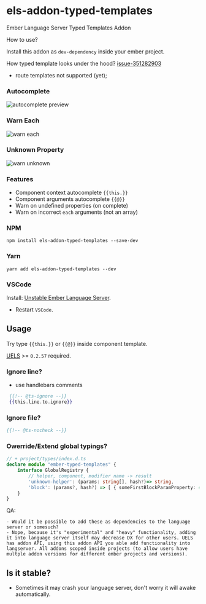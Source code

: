 # els-addon-typed-templates
Ember Language Server Typed Templates Addon

How to use?

Install this addon as `dev-dependency` inside your ember project.

How typed template looks under the hood?
[issue-351282903](https://github.com/lifeart/els-addon-typed-templates/pull/11#issue-351282903)

* route templates not supported (yet);

### Autocomplete

![autocomplete preview](previews/autocomplete.png)

### Warn Each


![warn each](previews/warn-each.png)

### Unknown Property
![warn unknown](previews/warn-unknown.png)

### Features

* Component context autocomplete `{{this.}}`
* Component arguments autocomplete `{{@}}`
* Warn on undefined properties (on complete)
* Warn on incorrect `each` arguments (not an array)

### NPM
`npm install els-addon-typed-templates --save-dev`

### Yarn
`yarn add els-addon-typed-templates --dev`

### VSCode

Install: [Unstable Ember Language Server](https://marketplace.visualstudio.com/items?itemName=lifeart.vscode-ember-unstable).

* Restart `VSCode`.


## Usage


Try type `{{this.}}` or `{{@}}` inside component template.

[UELS](https://marketplace.visualstudio.com/items?itemName=lifeart.vscode-ember-unstable) >= `0.2.57` required.


### Ignore line?

 - use handlebars comments

```hbs
 {{!-- @ts-ignore --}} 
 {{this.line.to.ignore}}
```

### Ignore file?

```hbs
{{!-- @ts-nocheck --}}
```


### Owerride/Extend global typings?

```ts
// + project/types/index.d.ts
declare module "ember-typed-templates" {
    interface GlobalRegistry {
		// helper, component, modifier name -> result
        'unknown-helper': (params: string[], hash?)=> string,
        'block': (params?, hash?) => [ { someFirstBlockParamProperty: 42 } ]
    }
}
```


QA:
 
	- Would it be possible to add these as dependencies to the language server or somesuch?
	- Nope, because it's "experimental" and "heavy" functionality, adding it into language server itself may decrease DX for other users. UELS has addon API, using this addon API you able add functionality into langserver. All addons scoped inside projects (to allow users have multple addon versions for different ember projects and versions).

## Is it stable?

* Sometimes it may crash your language server, don't worry it will awake automatically.

